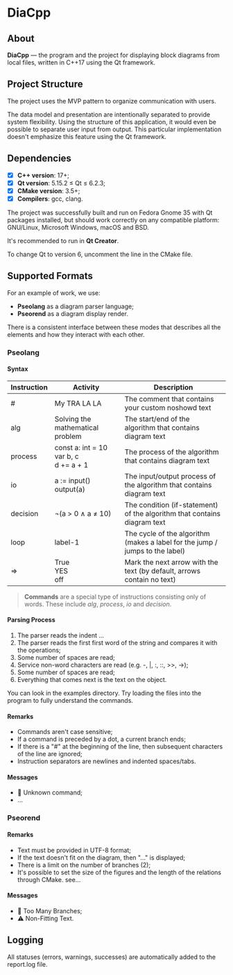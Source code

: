 # DiaCpp

## About
**DiaCpp** — the program and the project for displaying block diagrams from local files, 
written in C++17 using the Qt framework.

## Project Structure
The project uses the MVP pattern to organize communication with users.

The data model and presentation are intentionally separated to provide system flexibility. 
Using the structure of this application, it would even be possible to separate user input from output. 
This particular implementation doesn't emphasize this feature using the Qt framework.

## Dependencies
- [x] **C++ version**: 17+;
- [x] **Qt version**: 5.15.2 ≤ Qt ≤ 6.2.3;
- [x] **CMake version**: 3.5+;
- [x] **Compilers**: gcc, clang.

The project was successfully built and run on Fedora Gnome 35 with Qt packages installed, 
but should work correctly on any compatible platform: GNU/Linux, Microsoft Windows, macOS and BSD.

It's recommended to run in **Qt Creator**.

To change Qt to version 6, uncomment the line in the CMake file.

## Supported Formats
For an example of work, we use:
- **Pseolang** as a diagram parser language;
- **Pseorend** as a diagram display render.

There is a consistent interface between these modes that 
describes all the elements and how they interact with each other.

### Pseolang
#### Syntax

| Instruction | Activity                                      | Description                                                                  |
| ----------- | --------------------------------------------- | ---------------------------------------------------------------------------- |
| #           | My TRA LA LA                                  | The comment that contains your custom noshowd text                           |
| alg         | Solving the mathematical problem              | The start/end of the algorithm that contains diagram text                    |
| process     | const a: int = 10<br/>var b, c<br/>d += a + 1 | The process of the algorithm that contains diagram text                      |
| io          | a := input()<br/>output(a)                    | The input/output process of the algorithm that contains diagram text         |
| decision    | ¬(a > 0 ∧ a ≠ 10)                             | The condition (if-statement) of the algorithm that contains diagram text     |
| loop        | label-1                                       | The cycle of the algorithm (makes a label for the jump / jumps to the label) |
| =>          | True<br/>YES<br/>off                          | Mark the next arrow with the text (by default, arrows contain no text)       |

> **Commands** are a special type of instructions consisting only of words. These include *alg*, *process*, *io* and *decision*.

#### Parsing Process
1. The parser reads the indent ...
2. The parser reads the first first word of the string and compares it with the operations;
3. Some number of spaces are read;
4. Service non-word characters are read (e.g. -, |, :, ::, >>, ->);
5. Some number of spaces are read;
6. Everything that comes next is the text on the object.

You can look in the examples directory. 
Try loading the files into the program to fully understand the commands.

#### Remarks
- Commands aren't case sensitive;
- If a command is preceded by a dot, a current branch ends;
- If there is a "#" at the beginning of the line, then subsequent characters of the line are ignored;
- Instruction separators are newlines and indented spaces/tabs.

#### Messages
* 🚫 Unknown command;
* ...

### Pseorend
#### Remarks
- Text must be provided in UTF-8 format;
- If the text doesn't fit on the diagram, then "..." is displayed;
- There is a limit on the number of branches (2);
- It's possible to set the size of the figures and the length of the relations through CMake. see...

#### Messages
- 🚫 Too Many Branches;
- ⚠️ Non-Fitting Text.

## Logging
All statuses (errors, warnings, successes) are automatically added to the report.log file.
